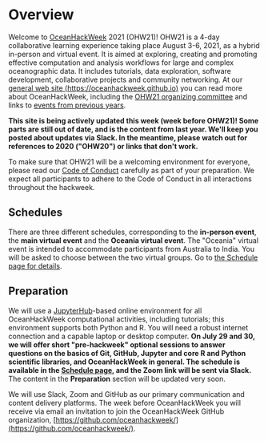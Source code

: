 # Overview

Welcome to [OceanHackWeek](about_ohw.md) 2021 (OHW21)! OHW21 is a 4-day collaborative learning experience taking place August 3-6, 2021, as a hybrid in-person and virtual event. It is aimed at exploring, creating and promoting effective computation and analysis workflows for large and complex oceanographic data. It includes tutorials, data exploration, software development, collaborative projects and community networking. At our [general web site (https://oceanhackweek.github.io)](https://oceanhackweek.github.io) you can read more about OceanHackWeek, including the [OHW21 organizing committee](https://oceanhackweek.github.io/our-team.html) and links to [events from previous years](https://oceanhackweek.github.io/pasthackweeks.html).

**This site is being actively updated this week (week before OHW21)! Some parts are still out of date, and is the content from last year. We'll keep you posted about updates via Slack. In the meantime, please watch out for references to 2020 ("OHW20") or links that don't work.**

To make sure that OHW21 will be a welcoming environment for everyone, please read our [Code of Conduct](conduct.md) carefully as part of your preparation. We expect all participants to adhere to the Code of Conduct in all interactions throughout the hackweek.

## Schedules

There are three different schedules, corresponding to the **in-person event**, the **main virtual event** and the **Oceania virtual event**. The "Oceania" virtual event is intended to accommodate participants from Australia to India. You will be asked to choose between the two virtual groups. Go to [the Schedule page for details](schedule.md).

## Preparation

We will use a [JupyterHub](https://jupyter.org/hub)-based online environment for all OceanHackWeek computational activities, including tutorials; this environment supports both Python and R. You will need a robust internet connection and a capable laptop or desktop computer. **On July 29 and 30, we will offer short "pre-hackweek" optional sessions to answer questions on the basics of Git, GitHub, Jupyter and core R and Python scientific libraries, and OceanHackWeek in general. The schedule is available in the [Schedule page](schedule.md#pre-hackweek-optional-check-ins), and the Zoom link will be sent via Slack.** The content in the **Preparation** section will be updated very soon.

We will use Slack, Zoom and GitHub as our primary communication and content delivery platforms. The week before OceanHackWeek you will receive via email an invitation to join the OceanHackWeek GitHub organization, [https://github.com/oceanhackweek/](https://github.com/oceanhackweek/).

<!-- 
![hackweek-mission](../img/hackweek-mission.png)

This preliminary tutorial is one that we would like you to complete before arriving to the hackweek. The purpose is to learn about how we plan to work with various software tools and how you can best prepare for our event. We would like everyone works through this tutorial so that we can make the best use of our time together in person.

## Will my laptop work for this hackathon?

All participants will be required to have their own laptop. The absolute minimum requirement is any laptop with a functioning web browser so that you can access our shared cloud computing resources. We will also teach you to install software on your own computer. For that we recommend the following:

* Windows Vista or newer, MAC OS X 10.7+, or Linux (Ubuntu, RedHat and others; CentOS 5+)
* 32-bit or 64-bit
* Minimum 3 GB disk space to download and install software

## What can I do in advance to prepare?

We require all participants to work through the following lessons in advance of our event. The lessons are brief and will ensure that we are all set up and ready to work when we arrive.

### Setting up your laptop and getting access to computing resources

* [Lesson 1](github.md): setting up a GitHub account
* [Lesson 2](jupyterhub.md): connecting to our shared cloud computing environment
* [Lesson 3](conda.md): installing Python on your laptop

### Learning Python Basics

* [Lesson 5](numpy.md): introduction to Numpy
* [Lesson 6](pandas.md): introduction to Pandas
* GeoPandas
* Xarray
* Visualization -->
